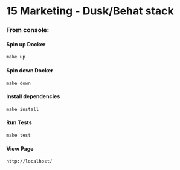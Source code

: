 # 15 Marketing - Dusk/Behat stack

### From console:

#### Spin up Docker
```make up```

#### Spin down Docker
```make down```

#### Install dependencies
```make install```

#### Run Tests
```make test```

#### View Page
```http://localhost/```